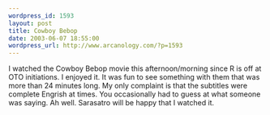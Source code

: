 ```yaml
--- 
wordpress_id: 1593
layout: post
title: Cowboy Bebop
date: 2003-06-07 18:55:00
wordpress_url: http://www.arcanology.com/?p=1593
---
```

I watched the Cowboy Bebop movie this afternoon/morning since R is off at OTO initiations. I enjoyed it. It was fun to see something with them that was more than 24 minutes long. My only complaint is that the subtitles were complete Engrish at times. You occasionally had to guess at what someone was saying. Ah well. Sarasatro will be happy that I watched it.